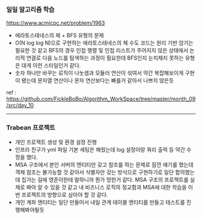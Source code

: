 ### 일일 알고리즘 학습

https://www.acmicpc.net/problem/1963

- 에라토스테네스의 체 + BFS 유형의 문제
- O(N log log N)으로 구현하는 에라토스테네스의 체 수도 코드는 원리 기반 암기는 필요한 것 같고 BFS의 경우 인접 행렬 및 인접 리스트가 주어지지 않은 상태에서 논리적 연결로 다음 노드를 탐색하는 과정이 필요한데 BFS인지 눈치채지 못하는 유형은 대게 이런 스타일인거 같다.
- 숫자 하나만 바꾸는 로직이 나눗셈과 모듈러 연산이 섞여서 약간 복잡해보이게 구현이 됐는데 문자열 연산이나 문자 연산보다는 빠를거 같아서 나쁘지 않은듯

ref : https://github.com/FickleBoBo/Algorithm_WorkSpace/tree/master/month_09/src/day_10

---

### Trabean 프로젝트

- 개인 프로젝트 생성 및 환경 설정 진행
- 인프라 친구가 yml 파일 기본 세팅은 해줬는데 log 설정이랑 쿼리 출력 등 약간 수정을 했다.
- MSA 구조에서 본인 서버의 엔티티만 갖고 참조를 하는 문제로 잠깐 얘기를 했는데 객체 참조는 불가능할 것 같아서 식별자만 갖는 방식으로 구현하기로 일단 합의했는데 집가는 길에 영준이한테 말하니까 뭔가 망한거 같다. MSA 구조의 프로젝트를 실제로 봐야 알 수 있을 것 같고 내 비즈니스 로직의 정교함과 MSA에 대한 학습을 이번 프로젝트의 방향으로 삼아야 할 것 같다.
- 개인 계좌 엔티티는 일단 만들어서 내일 관계 테이블 엔티티를 만들고 테스트를 진행해봐야될듯
